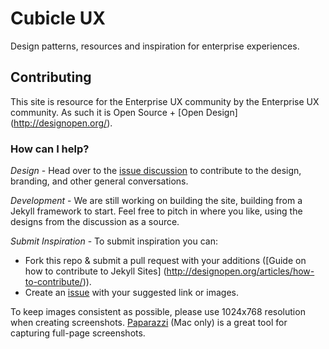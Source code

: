 # Cubicle UX
Design patterns, resources and inspiration for enterprise experiences.

## Contributing
This site is resource for the Enterprise UX community by the Enterprise UX community. As such it is Open Source + [Open Design] (http://designopen.org/). 

### How can I help?
*Design* - Head over to the [issue discussion](https://github.com/cubicleux/cubicleux.github.io/issues/) to contribute to the design, branding, and other general conversations.

*Development* - We are still working on building the site, building from a Jekyll framework to start. Feel free to pitch in where you like, using the designs from the discussion as a source. 

*Submit Inspiration* - To submit inspiration you can:
- Fork this repo & submit a pull request with your additions ([Guide on how to contribute to Jekyll Sites] (http://designopen.org/articles/how-to-contribute/)).
- Create an [issue](https://github.com/cubicleux/cubicleux.github.io/issues/new) with your suggested link or images.

To keep images consistent as possible, please use 1024x768 resolution when creating screenshots. [Paparazzi](https://derailer.org/paparazzi/) (Mac only) is a great tool for capturing full-page screenshots. 
